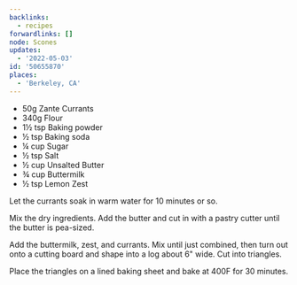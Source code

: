 ```yaml
---
backlinks:
  - recipes
forwardlinks: []
node: Scones
updates:
  - '2022-05-03'
id: '50655870'
places:
  - 'Berkeley, CA'
---
```

- 50g Zante Currants
- 340g Flour
- 1½ tsp Baking powder
- ½ tsp Baking soda
- ¼ cup Sugar
- ½ tsp Salt
- ½ cup Unsalted Butter
- ¾ cup Buttermilk
- ½ tsp Lemon Zest

Let the currants soak in warm water for 10 minutes or so. 

Mix the dry ingredients. Add the butter and cut in with a pastry cutter until the butter is pea-sized. 

Add the buttermilk, zest, and currants. Mix until just combined,  then turn out onto a cutting board and shape into a log about 6" wide. Cut into triangles.

Place the triangles on a lined baking sheet and bake at 400F for 30 minutes. 
